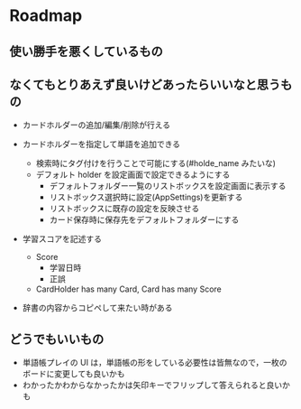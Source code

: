 # Roadmap

## 使い勝手を悪くしているもの

## なくてもとりあえず良いけどあったらいいなと思うもの

- カードホルダーの追加/編集/削除が行える
- カードホルダーを指定して単語を追加できる
  - 検索時にタグ付けを行うことで可能にする(#holde_name みたいな)
  - デフォルト holder を設定画面で設定できるようにする
    - デフォルトフォルダー一覧のリストボックスを設定画面に表示する
    - リストボックス選択時に設定(AppSettings)を更新する
    - リストボックスに既存の設定を反映させる
    - カード保存時に保存先をデフォルトフォルダーにする

- 学習スコアを記述する
  - Score
    - 学習日時
    - 正誤
  - CardHolder has many Card, Card has many Score

- 辞書の内容からコピペして来たい時がある

## どうでもいいもの

- 単語帳プレイの UI は，単語帳の形をしている必要性は皆無なので，一枚のボードに変更しても良いかも
- わかったかわからなかったかは矢印キーでフリップして答えられると良いかも
